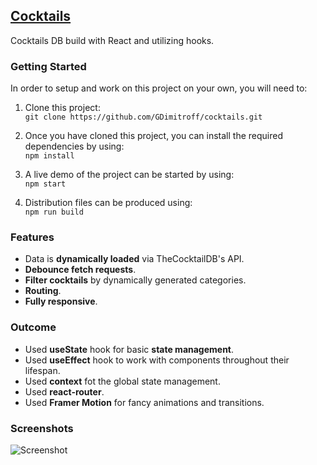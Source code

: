 ## [Cocktails](https://cocktails-gdimitroff.netlify.app/)

Cocktails DB build with React and utilizing hooks.

### Getting Started

In order to setup and work on this project on your own, you will need to:

1. Clone this project:  
   `git clone https://github.com/GDimitroff/cocktails.git`

2. Once you have cloned this project, you can install the required dependencies by using:  
   `npm install`

3. A live demo of the project can be started by using:  
   `npm start`

4. Distribution files can be produced using:  
   `npm run build`

### Features

- Data is **dynamically loaded** via TheCocktailDB's API.
- **Debounce fetch requests**.
- **Filter cocktails** by dynamically generated categories.
- **Routing**.
- **Fully responsive**.

### Outcome

- Used **useState** hook for basic **state management**.
- Used **useEffect** hook to work with components throughout their lifespan.
- Used **context** fot the global state management.
- Used **react-router**.
- Used **Framer Motion** for fancy animations and transitions.

### Screenshots

![Screenshot](https://i.imgur.com/DirMh6N.png)
